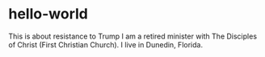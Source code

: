 # hello-world
This is about resistance to Trump
I am a retired minister with The Disciples of Christ (First Christian Church). I live in Dunedin, Florida.
